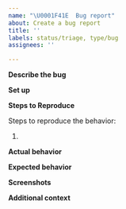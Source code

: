 ```yaml
---
name: "\U0001F41E  Bug report"
about: Create a bug report
title: ''
labels: status/triage, type/bug
assignees: ''

---
```


<!--

Don't forget to check for existing issues/discussions regarding your proposal. We might already have it.
https://github.com/provectus/kafka-ui/issues
https://github.com/provectus/kafka-ui/discussions

-->

<!--
Please follow the naming conventions for bugs:
<Feature> :  <Compact, but specific problem summary> 
Avoid generic titles, like “Topics: incorrect layout of message sorting drop-down list”. Better use something like: “Topics: Message sorting drop-down list overlaps the "Submit" button”.

-->

**Describe the bug**
<!--(A clear and concise description of what the bug is.)-->


**Set up**
<!--
WE MIGHT CLOSE THE ISSUE without further explanation IF YOU DON'T PROVIDE THIS INFORMATION.

How do you run the app? Please provide as much info as possible:
1. App version (docker image version or check commit hash in the top left corner in UI)
2. Helm chart version, if you use one
3. Any IAAC configs
-->


**Steps to Reproduce**
<!-- We'd like you to provide an example setup (via docker-compose, helm, etc.) 
to reproduce the problem, especially with a complex setups. -->
Steps to reproduce the behavior:

1. 

**Actual behavior**
<!--
(A clear and concise description of what happened. Use a list, if there is more than one problem)
-->

**Expected behavior**
<!--
(A clear and concise description of what you expected to happen.)
-->

**Screenshots**
<!--
(If applicable, add screenshots to help explain your problem)
-->


**Additional context**
<!--
Add any other context about the problem here. E.g.: 
1. Impact or severity/priority suggestions with justification
2. Additional checks done with outcome, if that can help understand the issue better or pinpoint the root cause
3. Related issues 
4. Logs (if available)
-->
